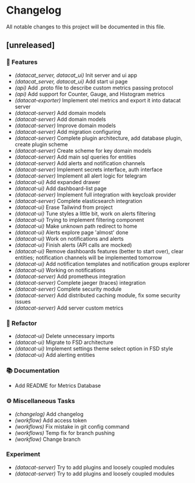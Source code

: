 # Changelog

All notable changes to this project will be documented in this file.

## [unreleased]

### 🚀 Features

- *(datacat_server, datacat_ui)* Init server and ui app
- *(datacat_server, datacat_ui)* Add start ui page
- *(api)* Add .proto file to describe custom metrics passing protocol
- *(api)* Add support for Counter, Gauge, and Histogram metrics
- *(datacat-exporter)* Implement otel metrics and export it into datacat server
- *(datacat-server)* Add domain models
- *(datacat-server)* Add domain models
- *(datacat-server)* Improve domain models
- *(datacat-server)* Add migration configuring
- *(datacat-server)* Complete plugin architecture, add database plugin, create plugin scheme
- *(datacat-server)* Create scheme for key domain models
- *(datacat-server)* Add main sql queries for entities
- *(datacat-server)* Add alerts and notification channels
- *(datacat-server)* Implement secrets interface, auth interface
- *(datacat-server)* Implement all alert logic for telegram
- *(datacat-ui)* Add expanded drawer
- *(datacat-ui)* Add dashboard-list page
- *(datacat-server)* Implement full integration with keycloak provider
- *(datacat-server)* Complete elasticsearch integration
- *(datacat-ui)* Erase Tailwind from project
- *(datacat-ui)* Tune styles a little bit, work on alerts filtering
- *(datacat-ui)* Trying to implement filtering component
- *(datacat-ui)* Make unknown path redirect to home
- *(datacat-ui)* Alerts explore page 'almost' done
- *(datacat-ui)* Work on notifications and alerts
- *(datacat-ui)* Finish alerts (API calls are mocked)
- *(datacat-ui)* Remove dashboards features (better to start over), clear entities; notification channels will be implemented tomorrow
- *(datacat-ui)* Add notification templates and notification groups explorer
- *(datacat-ui)* Working on notifications
- *(datacat-server)* Add prometheus integration
- *(datacat-server)* Complete jaeger (traces) integration
- *(datacat-server)* Complete security module
- *(datacat-server)* Add distributed caching module, fix some security issues
- *(datacat-server)* Add server custom metrics

### 🚜 Refactor

- *(datacat-ui)* Delete unnecessary imports
- *(datacat-ui)* Migrate to FSD architecture
- *(datacat-ui)* Implement settings theme select option in FSD style
- *(datacat-ui)* Add alerting entities

### 📚 Documentation

- Add README for Metrics Database

### ⚙️ Miscellaneous Tasks

- *(changelog)* Add changelog
- *(workflow)* Add access token
- *(workflows)* Fix mistake in git config command
- *(workflows)* Temp fix for branch pushing
- *(workflow)* Change branch

### Experiment

- *(datacat-server)* Try to add plugins and loosely coupled modules
- *(datacat-server)* Try to add plugins and loosely coupled modules

<!-- generated by git-cliff -->
